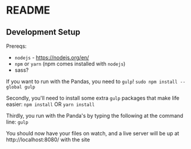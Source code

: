 # README

## Development Setup

Prereqs:
* `nodejs` - https://nodejs.org/en/
* `npm` or `yarn` (npm comes installed with `nodejs`)
* sass?

If you want to run with the Pandas, you need to `gulp`!
`sudo npm install --global gulp`

Secondly, you'll need to install some extra `gulp` packages that make life easier:
`npm install` OR `yarn install`

Thirdly, you run with the Panda's by typing the following at the command line:
`gulp`

You should now have your files on watch, and a live server will be up at http://localhost:8080/ with the site
